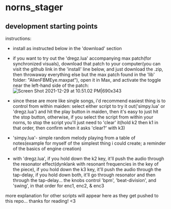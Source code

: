 # norns_stager
## development starting points

instructions:

* install as instructed below in the 'download' section
* if you want to try out the 'dregz.lua' accompanying max patch(for synchronized visuals), download that patch to your computer(you can visit the github link in the 'install' line below, and just download the .zip, then throwaway everything else but the max patch found in the 'lib' folder: "AlienFBMEye.maxpat"), open it in Max, and activate the toggle near the left-hand side of the patch:
![Screen Shot 2021-12-29 at 10.51.02 PM|690x343](upload://icRIg8g6zasUFCdzjaYKKNvXYvQ.png)

* since these are more like single songs, i'd recommend easiest thing is to control from within maiden: select either script to try it out('simpy.lua' or 'dregz.lua') and hit the play button in maiden, then it's easy to just hit the stop button, otherwise, if you select the script from within your norns, to stop the script you'll just need to 'clear' it(hold k2 then k1 in that order, then confirm when it asks 'clear?' with k3)

* 'simpy.lua'- simple random melody playing from a table of notes(example for myself of the simplest thing i could create; a reminder of the basics of engine creation)

* with 'dregz.lua', if you hold down the k2 key, it'll push the audio through the resonator effect(dynklank with resonant frequencies in the key of the piece), if you hold down the k3 key, it'll push the audio through the tap-delay, if you hold down both, it'll go through resonator and then through the tap-delay...
the knobs control 'bpm', 'beat-division', and 'swing', in that order for enc1, enc2, & enc3

more explanation for other scripts will appear here as they get pushed to this repo... thanks for reading! <3
